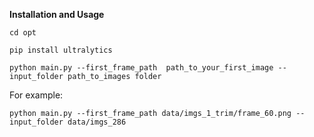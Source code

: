 **Installation and Usage**

`cd opt`

```
pip install ultralytics
```

```
python main.py --first_frame_path  path_to_your_first_image --input_folder path_to_images folder 
```

For example:

```
python main.py --first_frame_path data/imgs_1_trim/frame_60.png --input_folder data/imgs_286

 ```
